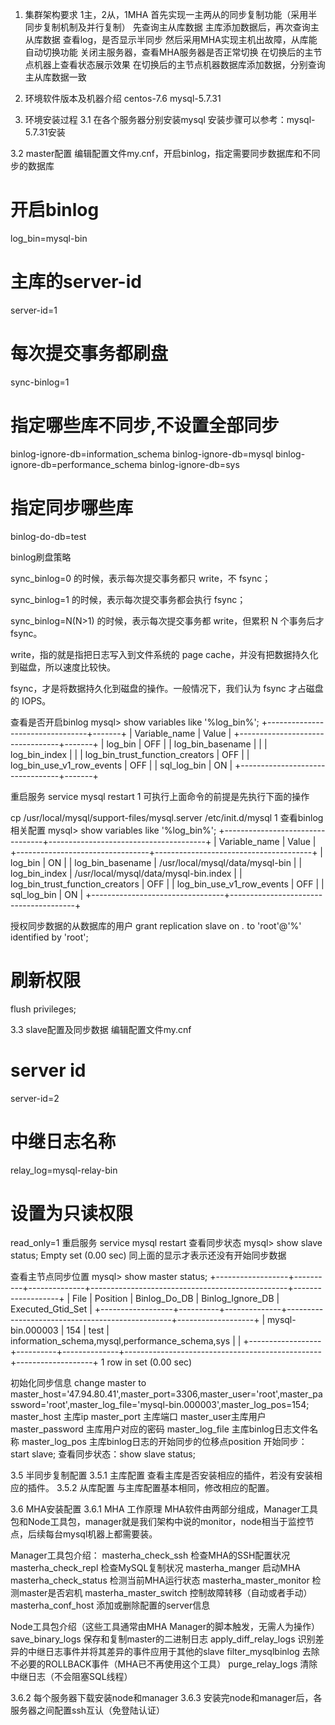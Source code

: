 1. 集群架构要求
    1主，2从，1MHA
    首先实现一主两从的同步复制功能（采用半同步复制机制及并行复制）
    先查询主从库数据
    主库添加数据后，再次查询主从库数据
    查看log，是否显示半同步
    然后采用MHA实现主机出故障，从库能自动切换功能
    关闭主服务器，查看MHA服务器是否正常切换
    在切换后的主节点机器上查看状态展示效果
    在切换后的主节点机器数据库添加数据，分别查询主从库数据一致
    
2. 环境软件版本及机器介绍
    centos-7.6
    mysql-5.7.31    

3. 环境安装过程
3.1 在各个服务器分别安装mysql
安装步骤可以参考：mysql-5.7.31安装

3.2 master配置
编辑配置文件my.cnf，开启binlog，指定需要同步数据库和不同步的数据库
# 开启binlog
log_bin=mysql-bin
# 主库的server-id
server-id=1  
# 每次提交事务都刷盘
sync-binlog=1
# 指定哪些库不同步,不设置全部同步
binlog-ignore-db=information_schema
binlog-ignore-db=mysql
binlog-ignore-db=performance_schema
binlog-ignore-db=sys
# 指定同步哪些库
binlog-do-db=test

binlog刷盘策略

sync_binlog=0 的时候，表示每次提交事务都只 write，不 fsync；

sync_binlog=1 的时候，表示每次提交事务都会执行 fsync；

sync_binlog=N(N>1) 的时候，表示每次提交事务都 write，但累积 N 个事务后才 fsync。

write，指的就是指把日志写入到文件系统的 page cache，并没有把数据持久化到磁盘，所以速度比较快。

fsync，才是将数据持久化到磁盘的操作。一般情况下，我们认为 fsync 才占磁盘的 IOPS。

查看是否开启binlog
mysql> show variables like '%log_bin%';
+---------------------------------+-------+
| Variable_name                   | Value |
+---------------------------------+-------+
| log_bin                         | OFF   |
| log_bin_basename                |       |
| log_bin_index                   |       |
| log_bin_trust_function_creators | OFF   |
| log_bin_use_v1_row_events       | OFF   |
| sql_log_bin                     | ON    |
+---------------------------------+-------+

重启服务
service mysql restart
1
可执行上面命令的前提是先执行下面的操作

cp /usr/local/mysql/support-files/mysql.server /etc/init.d/mysql
1
查看binlog相关配置
mysql> show variables like '%log_bin%';
+---------------------------------+---------------------------------------+
| Variable_name                   | Value                                 |
+---------------------------------+---------------------------------------+
| log_bin                         | ON                                    |
| log_bin_basename                | /usr/local/mysql/data/mysql-bin       |
| log_bin_index                   | /usr/local/mysql/data/mysql-bin.index |
| log_bin_trust_function_creators | OFF                                   |
| log_bin_use_v1_row_events       | OFF                                   |
| sql_log_bin                     | ON                                    |
+---------------------------------+---------------------------------------+

授权同步数据的从数据库的用户
grant replication slave on *.* to 'root'@'%' identified by 'root';
# 刷新权限
flush privileges;

3.3 slave配置及同步数据
编辑配置文件my.cnf
# server id
server-id=2
# 中继日志名称
relay_log=mysql-relay-bin
# 设置为只读权限
read_only=1
重启服务
service mysql restart
查看同步状态
mysql> show slave status;
Empty set (0.00 sec)
同上面的显示才表示还没有开始同步数据

查看主节点同步位置
mysql> show master status;
+------------------+----------+--------------+-------------------------------------------------+-------------------+
| File             | Position | Binlog_Do_DB | Binlog_Ignore_DB                                | Executed_Gtid_Set |
+------------------+----------+--------------+-------------------------------------------------+-------------------+
| mysql-bin.000003 |     154 | test         | information_schema,mysql,performance_schema,sys |                   |
+------------------+----------+--------------+-------------------------------------------------+-------------------+
1 row in set (0.00 sec)

初始化同步信息
change master to master_host='47.94.80.41',master_port=3306,master_user='root',master_password='root',master_log_file='mysql-bin.000003',master_log_pos=154;
master_host 主库ip
master_port 主库端口
master_user主库用户
master_password 主库用户对应的密码
master_log_file 主库binlog日志文件名称
master_log_pos 主库binlog日志的开始同步的位移点position
开始同步：start slave;
查看同步状态：show slave status;

3.5 半同步复制配置
3.5.1 主库配置
    查看主库是否安装相应的插件，若没有安装相应的插件。
3.5.2 从库配置
    与主库配置基本相同，修改相应的配置。
 
 3.6 MHA安装配置
3.6.1 MHA 工作原理
MHA软件由两部分组成，Manager工具包和Node工具包，manager就是我们架构中说的monitor，node相当于监控节点，后续每台mysql机器上都需要装。

Manager工具包介绍：
masterha_check_ssh              检查MHA的SSH配置状况
masterha_check_repl             检查MySQL复制状况
masterha_manger                 启动MHA
masterha_check_status           检测当前MHA运行状态
masterha_master_monitor         检测master是否宕机
masterha_master_switch          控制故障转移（自动或者手动）
masterha_conf_host              添加或删除配置的server信息

Node工具包介绍（这些工具通常由MHA Manager的脚本触发，无需人为操作）
save_binary_logs                保存和复制master的二进制日志
apply_diff_relay_logs           识别差异的中继日志事件并将其差异的事件应用于其他的slave
filter_mysqlbinlog              去除不必要的ROLLBACK事件（MHA已不再使用这个工具）
purge_relay_logs                清除中继日志（不会阻塞SQL线程）

3.6.2 每个服务器下载安装node和manager
3.6.3 安装完node和manager后，各服务器之间配置ssh互认（免登陆认证）
